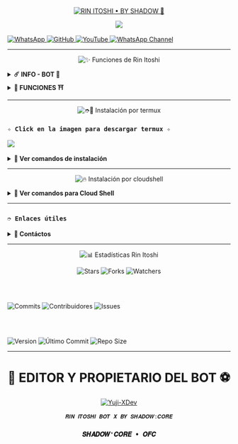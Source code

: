 <p align="center">
  <a href="#">
    <img src="https://readme-typing-svg.herokuapp.com?font=Orbitron&size=35&duration=3000&pause=1000&color=FF00FF,00FFFF,FFFF00,FF0000,00FF00&center=true&vCenter=true&width=700&lines=🍂+RIN+ITOSHI+%7C+BY+SHADOW+⚽" alt="RIN ITOSHI • BY SHADOW 🍂"/>
  </a>
</p>

<p align="center">
  <img src="https://files.catbox.moe/m442az.jpg" width="300">
</p>

<a href="https://wa.me/51919199620">
  <img 
    title="WhatsApp" 
    src="https://img.shields.io/badge/WhatsApp-Shadow_Core-25D366?style=for-the-badge&logo=whatsapp&logoColor=white">
</a>
  
  <a href="https://github.com/Yuji-XDev">
    <img 
      title="GitHub" 
      src="https://img.shields.io/badge/GitHub-Shadow_Core-black?style=for-the-badge&logo=github">
  </a>
  
  <a href="https://youtube.com/@florencioacaro?si=GHARsWmASsGNu8Vz">
  <img 
    title="YouTube" 
    src="https://img.shields.io/badge/YouTube-Shadow_Core-FF0000?style=for-the-badge&logo=youtube&logoColor=white">
</a>

<a href="https://whatsapp.com/channel/0029VbAtbPA84OmJSLiHis2U">
  <img 
    title="WhatsApp Channel" 
    src="https://img.shields.io/badge/WhatsApp%20Channel-Shadow_Core-25D366?style=for-the-badge&logo=whatsapp&logoColor=white">
</a>
</p>

---

<p align="center">
  <img
    src="https://readme-typing-svg.herokuapp.com?font=Fira+Code&size=28&duration=2500&pause=800&center=true&vCenter=true&width=750&lines=✨+Funciones+de+Rin+Itoshi&color=FF0000&color=FF7F00&color=FFFF00&color=00FF00&color=00FFFF&color=0000FF&color=8B00FF"
    alt="✨ Funciones de Rin Itoshi"
  />
</p>

<details>
 <summary><b> ☄️ INFO - BOT 👀</b></summary>

* Este proyecto **no está afiliado de ninguna manera** con `WhatsApp`, `Inc. WhatsApp` es una marca registrada de `WhatsApp LLC`, y este bot es un **desarrollo independiente** que **no tiene ninguna relación oficial con la compañía**.
</details>

<details>
 <summary><b> 🎄 FUNCIONES ⛩️</b></summary>

> ᴮᵒᵗ ᵉⁿ ᵈᵉˢᵃʳʳᵒˡˡᵒ ˢⁱ ᵖʳᵉˢᵉⁿᵗᵃ ᵃˡᵍᵘⁿᵃ ᶠᵃˡˡᵃ ʳᵉᵖᵒʳᵗᵃʳ ᵃˡ ᶜʳᵉᵃᵈᵒʳ ᵖᵃʳᵃ ᵈᵃʳˡᵉ ᵘⁿᵃ ˢᵒˡᵘᶜⁱᵒⁿ ᵒᵖᵗⁱᵐᵃ

- 👥 Interacción con voz y texto
- 🛡️ Configuración de grupo
- 🎉 antilink, antilink2, etc
- 🎀 Bienvenida personalizada
- 🎮 Juegos, tictactoe, mate, etc
- 🤖 Chatbot (simsimi)
- 🤖 Chatbot (autoresponder)
- 🎨 Crear sticker de image/video/gif/url
- 🎄 SubBot (Jadibot)
- 🔎 Buscador Google
- 🧙 Juego RPG
- 🖼️ Personalizar imagen del menú
- 🎵 Descarga de música y video De YT
- 🔧 Otros

</details>

---

<p align="center">
  <img
    src="https://readme-typing-svg.herokuapp.com?font=Fira+Code&size=28&duration=2500&pause=800&center=true&vCenter=true&width=650&lines=%E2%9E%AE%F0%9F%93%B1%20Instalaci%C3%B3n%20por%20termux&color=00E5FF" alt="➮📱 Instalación por termux"
  />
</p>

### **`✧ Click en la imagen para descargar termux ✧`**
<a
href="https://www.mediafire.com/file/llugt4zgj7g3n3u/com.termux_1020.apk/file"><img src="https://qu.ax/finc.jpg" height="125px"></a> 

<details>
 <summary><b> 🔰 Ver comandos de instalación </b></summary>

### **🎄🚀 Instalación Rápida 🌛**

```bash
termux-setup-storage
```

```bash
git clone https://github.com/Yuji-XDev/Rin-Itoshi-Bot && cd Rin-Itoshi-Bot
```

```bash
npm install
```

```bash
npm start
```

> Si aparece (Y/I/N/O/D/Z) [default=N] ? use la letra "y" + "ENTER" para continuar con la instalación
![line](https://github.com/Yuji-XDev/Yuji-XDev/blob/main/shadow'core/line.gif)
### **😼 Activar en caso de detenerse en termux**

> Si después de instalar el bot en Termux se detiene (pantalla en blanco, pérdida de conexión a Internet, reinicio del dispositivo), sigue estos pasos:

❒ Abre Termux y navega al directorio del bot:
   
```bash
cd Rin-Itoshi-Bot
```

❒ Inicia el bot nuevamente:
  
```bash
npm start
```
![line](https://github.com/Yuji-XDev/Yuji-XDev/blob/main/shadow'core/line.gif)

#### **🔥 Obtener otro codigo qr en termux ⚡**

Si después de instalar el bot en Termux y iniciar la session del bot (el numero se va a soporte, se cierra la conexión o demorastes al conectar), sigue estos pasos:

1. Abre Termux y navega al directorio del bot:

```bash
cd Rin-Itoshi-Bot
```

2. Elimina la carpeta MiniSession:

```bash
rm -rf Sessions
```

3. Inicia el bot nuevamente:

```bash
npm start
```
![line](https://github.com/Yuji-XDev/Yuji-XDev/blob/main/shadow'core/line.gif)    
### **🎄 Volverte owner del Bot 🎊**

> Si después de instalar el bot en Termux y iniciar la session del bot (deseas poner tu número es la lista de owner pon este comando:

```bash
cd Rin-Itoshi-Bot && nano config.js
```

</details>

---

<p align="center">
  <img 
    src="https://readme-typing-svg.herokuapp.com?font=Fira+Code&size=26&duration=2500&pause=800&center=true&vCenter=true&width=700&lines=%F0%9F%94%A5+Instalaci%C3%B3n+por+cloudshell&color=32CD32" alt="🔥 Instalación por cloudshell"
  />
</p>

<details>
 <summary><b> 🍁 Ver comandos para Cloud Shell</b></summary>

[`☄️ Instalar Cloud Shell Clic Aqui`](https://www.mediafire.com/file/bp2l6cci2p30hjv/Cloud+Shell_1.apk/file)

```bash
apt update && apt upgrade
```

```bash
git clone https://github.com/Yuji-XDev/Rin-Itoshi-Bot && cd Rin-Itoshi-Bot
```

```bash
yarn install && npm install
```

```bash
npm start
```

💥 ¡Bot listo para usarse! 🥷
</details>

---

### **`➮ Enlaces útiles`**

<details>
<summary><b> 💎 Contáctos</b></summary>

* WhatsApp: [`Aquí`](https:/Wa.me/51919199620)
* Correo: [`Aquí`](blackoficial2025@gmail.com)

</details>

---
<p align="center">
  <img
    src="https://readme-typing-svg.herokuapp.com?font=Fira+Code&size=28&duration=2500&pause=800&center=true&vCenter=true&width=750&lines=📊+Estadísticas+de+Rin+Itoshi&color=FF1493"
    alt="📊 Estadísticas Rin Itoshi"
  />
</p>

<p align="center">

  <!-- Popularidad -->
  <img src="https://img.shields.io/github/stars/Yuji-XDev/Rin-Itoshi-Bot?style=for-the-badge&logo=github&color=yellow" alt="Stars"/>
  <img src="https://img.shields.io/github/forks/Yuji-XDev/Rin-Itoshi-Bot?style=for-the-badge&logo=github&color=blue" alt="Forks"/>
  <img src="https://img.shields.io/github/watchers/Yuji-XDev/Rin-Itoshi-Bot?style=for-the-badge&logo=github&color=green" alt="Watchers"/>

  <br><br>

  <!-- Actividad -->
  <img src="https://img.shields.io/github/commit-activity/m/Yuji-XDev/Rin-Itoshi-Bot?style=for-the-badge&logo=git&color=orange" alt="Commits"/>
  <img src="https://img.shields.io/github/contributors/Yuji-XDev/Rin-Itoshi-Bot?style=for-the-badge&logo=github&color=purple" alt="Contribuidores"/>
  <img src="https://img.shields.io/github/issues/Yuji-XDev/Rin-Itoshi-Bot?style=for-the-badge&logo=github&color=red" alt="Issues"/>

  <br><br>

  <!-- Info extra -->
  <img src="https://img.shields.io/github/v/release/Yuji-XDev/Rin-Itoshi-Bot?style=for-the-badge&logo=tag&color=pink" alt="Version"/>
  <img src="https://img.shields.io/github/last-commit/Yuji-XDev/Rin-Itoshi-Bot?style=for-the-badge&logo=github&color=cyan" alt="Último Commit"/>
  <img src="https://img.shields.io/github/repo-size/Yuji-XDev/Rin-Itoshi-Bot?style=for-the-badge&logo=database&color=lime" alt="Repo Size"/>

</p>

---

<div align="center">
  <h1 align="center">🌱 EDITOR Y PROPIETARIO DEL BOT ⚽</h1>

<a href="https://github.com/Yuji-XDev"><img src="https://github.com/Yuji-XDev.png" width="300" height="300" alt="Yuji-XDev"/></a>

`𝑹𝑰𝑵 𝑰𝑻𝑶𝑺𝑯𝑰 𝑩𝑶𝑻 𝑿 𝑩𝒀 𝑺𝑯𝑨𝑫𝑶𝑾:𝑪𝑶𝑹𝑬`
  ### `𝑺𝑯𝑨𝑫𝑶𝑾'𝑪𝑶𝑹𝑬 • 𝑶𝑭𝑪`
